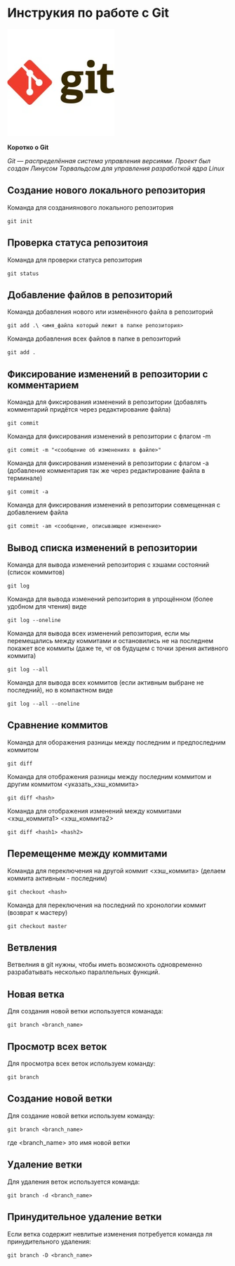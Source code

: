 # **Инструкия по работе с Git**

![git.jpg](img/git.jpg)

**Коротко о Git**

_Git  — распределённая система управления версиями. Проект был создан Линусом Торвальдсом для управления разработкой ядра Linux_

## **Создание нового локального репозитория**

Команда для созданиянового локального репозитория

    git init

## **Проверка статуса репозитоия**

Команда для проверки статуса репозитория
    
    git status

## **Добавление файлов в репозиторий**

Команда добавления нового или изменённого файла в репозиторий

    git add .\ <имя_файла который лежит в папке репозитория>


Команда добавления всех файлов в папке в репозиторий

    git add .


## **Фиксирование изменений в репозитории с комментарием**

Команда для фиксирования изменений в репозитории (добавлять комментарий придётся через редактирование файла)

    git commit


Команда для фиксирования изменений в репозитории с флагом -m

    git commit -m "<сообщение об изменениях в файле>"

Команда для фиксирования изменений в репозитории с флагом -a (добавление комментария так же через редактирование файла в терминале)

    git commit -a


Команда для фиксирования изменений в репозитории совмещенная с добавлением файла

    git commit -am <сообщение, описывающее изменение>


## **Вывод списка изменений в репозитории**

Команда для вывода изменений репозитория с хэшами состояний (список коммитов)

    git log


Команда для вывода изменений репозитория в упрощённом (более удобном для чтения) виде

    git log --oneline


Команда для вывода всех изменений репозитория, если мы перемещались между коммитами и остановились не на последнем покажет все коммиты (даже те, чт ов будущем с точки зрения активного коммита)

    git log --all


Команда для вывода всех коммитов (если активным выбране не последний), но в компактном виде

    git log --all --oneline


## **Сравнение коммитов**

Команда для оборажения разницы между последним и предпоследним коммитом

    git diff


Команда для отображения разницы между последним коммитом и другим коммитом <указать_хэш_коммита>

    git diff <hash>


Команда для отображения изменений между коммитами <хэш_коммита1> <хэш_коммита2>

    git diff <hash1> <hash2>


## **Перемещенме между коммитами**

Команда для переключения на другой коммит <хэш_коммита> (делаем коммита активным - последним)

    git checkout <hash>


Команда для переключения на последний по хронологии коммит (возврат к мастеру)

    git checkout master


## **Ветвления**

Ветвелния в git нужны, чтобы иметь возможноть одновременно разрабатывать несколько параллельных функций.

## **Новая ветка**

Для создания новой ветки используется команада:

    git branch <branch_name>

## **Просмотр всех веток**

Для просмотра всех веток используем команду:

    git branch

## **Создание новой ветки**

Для создание новой ветки используем команду:

    git branch <branch_name>

где \<branch_name\> это имя новой ветки

## **Удаление ветки**

Для удаления веток используется команда:

    git branch -d <branch_name>

## **Принудительное удаление ветки**

Если ветка содержит невлитые изменения потребуется команда ля принудительного удаления:

    git branch -D <branch_name>

